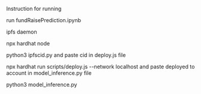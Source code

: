 Instruction for running

run fundRaisePrediction.ipynb

ipfs daemon

npx hardhat node

python3 ipfscid.py and paste cid in deploy.js file

npx hardhat run  scripts/deploy.js --network localhost and paste deployed to account in model_inference.py file

python3 model_inference.py
